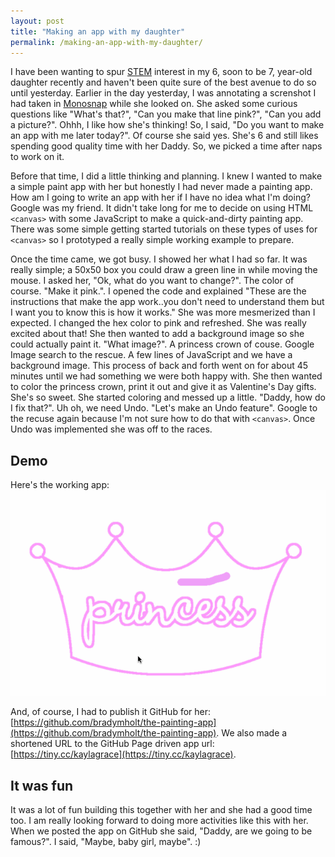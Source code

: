 ```yaml
---
layout: post
title: "Making an app with my daughter"
permalink: /making-an-app-with-my-daughter/
---
```


I have been wanting to spur [STEM](https://en.wikipedia.org/wiki/Science,_technology,_engineering,_and_mathematics) interest in my 6, soon to be 7, year-old daughter recently and haven't been quite sure of the best avenue to do so until yesterday.  Earlier in the day yesterday, I was annotating a screnshot I had taken in [Monosnap](https://monosnap.com/welcome) while she looked on.  She asked some curious questions like "What's that?", "Can you make that line pink?", "Can you add a picture?".  Ohhh, I like how she's thinking!  So, I said, "Do you want to make an app with me later today?".  Of course she said yes.  She's 6 and still likes spending good quality time with her Daddy.  So, we picked a time after naps to work on it.

Before that time, I did a little thinking and planning.  I knew I wanted to make a simple paint app with her but honestly I had never made a painting app.  How am I going to write an app with her if I have no idea what I'm doing?  Google was my friend.  It didn't take long for me to decide on using HTML `<canvas>` with some JavaScript to make a quick-and-dirty painting app.  There was some simple getting started tutorials on these types of uses for `<canvas>` so I prototyped a really simple working example to prepare.


Once the time came, we got busy.  I showed her what I had so far.  It was really simple; a 50x50 box you could draw a green line in while moving the mouse.  I asked her, "Ok, what do you want to change?".  The color of course.  "Make it pink.".  I opened the code and explained "These are the instructions that make the app work..you don't need to understand them but I want you to know this is how it works."  She was more mesmerized than I expected.  I changed the hex color to pink and refreshed.  She was really excited about that!  She then wanted to add a background image so she could actually paint it.  "What image?".  A princess crown of couse.  Google Image search to the rescue.  A few lines of JavaScript and we have a background image.  This process of back and forth went on for about 45 minutes until we had something we were both happy with.  She then wanted to color the princess crown, print it out and give it as Valentine's Day gifts.  She's so sweet.  She started coloring and messed up a little.  "Daddy, how do I fix that?".  Uh oh, we need Undo.  "Let's make an Undo feature".  Google to the recuse again because I'm not sure how to do that with `<canvas>`.  Once Undo was implemented she was off to the races.

## Demo
Here's the working app:
![painting-app](../media/the-painting-app.gif) 

And, of course, I had to publish it GitHub for her: [https://github.com/bradymholt/the-painting-app](https://github.com/bradymholt/the-painting-app).  We also made a shortened URL to the GitHub Page driven app url: [https://tiny.cc/kaylagrace](https://tiny.cc/kaylagrace).

## It was fun

It was a lot of fun building this together with her and she had a good time too.  I am really looking forward to doing more activities like this with her.  When we posted the app on GitHub she said, "Daddy, are we going to be famous?".  I said, "Maybe, baby girl, maybe".  :)